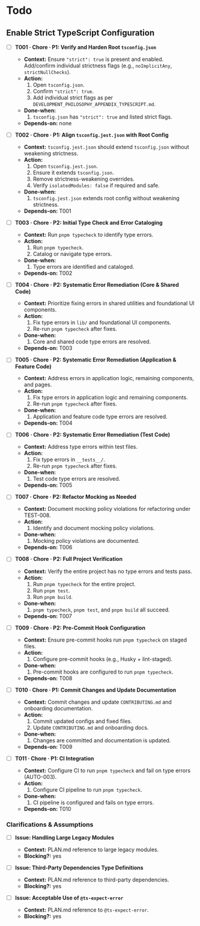 # Todo

## Enable Strict TypeScript Configuration

- [ ] **T001 · Chore · P1: Verify and Harden Root `tsconfig.json`**
    - **Context:** Ensure `"strict": true` is present and enabled. Add/confirm individual strictness flags (e.g., `noImplicitAny`, `strictNullChecks`).
    - **Action:**
        1. Open `tsconfig.json`.
        2. Confirm `"strict": true`.
        3. Add individual strict flags as per `DEVELOPMENT_PHILOSOPHY_APPENDIX_TYPESCRIPT.md`.
    - **Done‑when:**
        1. `tsconfig.json` has `"strict": true` and listed strict flags.
    - **Depends‑on:** none

- [ ] **T002 · Chore · P1: Align `tsconfig.jest.json` with Root Config**
    - **Context:** `tsconfig.jest.json` should extend `tsconfig.json` without weakening strictness.
    - **Action:**
        1. Open `tsconfig.jest.json`.
        2. Ensure it extends `tsconfig.json`.
        3. Remove strictness-weakening overrides.
        4. Verify `isolatedModules: false` if required and safe.
    - **Done‑when:**
        1. `tsconfig.jest.json` extends root config without weakening strictness.
    - **Depends‑on:** T001

- [ ] **T003 · Chore · P2: Initial Type Check and Error Cataloging**
    - **Context:** Run `pnpm typecheck` to identify type errors.
    - **Action:**
        1. Run `pnpm typecheck`.
        2. Catalog or navigate type errors.
    - **Done‑when:**
        1. Type errors are identified and cataloged.
    - **Depends‑on:** T002

- [ ] **T004 · Chore · P2: Systematic Error Remediation (Core & Shared Code)**
    - **Context:** Prioritize fixing errors in shared utilities and foundational UI components.
    - **Action:**
        1. Fix type errors in `lib/` and foundational UI components.
        2. Re-run `pnpm typecheck` after fixes.
    - **Done‑when:**
        1. Core and shared code type errors are resolved.
    - **Depends‑on:** T003

- [ ] **T005 · Chore · P2: Systematic Error Remediation (Application & Feature Code)**
    - **Context:** Address errors in application logic, remaining components, and pages.
    - **Action:**
        1. Fix type errors in application logic and remaining components.
        2. Re-run `pnpm typecheck` after fixes.
    - **Done‑when:**
        1. Application and feature code type errors are resolved.
    - **Depends‑on:** T004

- [ ] **T006 · Chore · P2: Systematic Error Remediation (Test Code)**
    - **Context:** Address type errors within test files.
    - **Action:**
        1. Fix type errors in `__tests__/`.
        2. Re-run `pnpm typecheck` after fixes.
    - **Done‑when:**
        1. Test code type errors are resolved.
    - **Depends‑on:** T005

- [ ] **T007 · Chore · P2: Refactor Mocking as Needed**
    - **Context:** Document mocking policy violations for refactoring under TEST-008.
    - **Action:**
        1. Identify and document mocking policy violations.
    - **Done‑when:**
        1. Mocking policy violations are documented.
    - **Depends‑on:** T006

- [ ] **T008 · Chore · P2: Full Project Verification**
    - **Context:** Verify the entire project has no type errors and tests pass.
    - **Action:**
        1. Run `pnpm typecheck` for the entire project.
        2. Run `pnpm test`.
        3. Run `pnpm build`.
    - **Done‑when:**
        1. `pnpm typecheck`, `pnpm test`, and `pnpm build` all succeed.
    - **Depends‑on:** T007

- [ ] **T009 · Chore · P2: Pre-Commit Hook Configuration**
    - **Context:** Ensure pre-commit hooks run `pnpm typecheck` on staged files.
    - **Action:**
        1. Configure pre-commit hooks (e.g., Husky + lint-staged).
    - **Done‑when:**
        1. Pre-commit hooks are configured to run `pnpm typecheck`.
    - **Depends‑on:** T008

- [ ] **T010 · Chore · P1: Commit Changes and Update Documentation**
    - **Context:** Commit changes and update `CONTRIBUTING.md` and onboarding documentation.
    - **Action:**
        1. Commit updated configs and fixed files.
        2. Update `CONTRIBUTING.md` and onboarding docs.
    - **Done‑when:**
        1. Changes are committed and documentation is updated.
    - **Depends‑on:** T009

- [ ] **T011 · Chore · P1: CI Integration**
    - **Context:** Configure CI to run `pnpm typecheck` and fail on type errors (AUTO-003).
    - **Action:**
        1. Configure CI pipeline to run `pnpm typecheck`.
    - **Done‑when:**
        1. CI pipeline is configured and fails on type errors.
    - **Depends‑on:** T010

### Clarifications & Assumptions
- [ ] **Issue: Handling Large Legacy Modules**
    - **Context:** PLAN.md reference to large legacy modules.
    - **Blocking?:** yes

- [ ] **Issue: Third-Party Dependencies Type Definitions**
    - **Context:** PLAN.md reference to third-party dependencies.
    - **Blocking?:** yes

- [ ] **Issue: Acceptable Use of `@ts-expect-error`**
    - **Context:** PLAN.md reference to `@ts-expect-error`.
    - **Blocking?:** yes